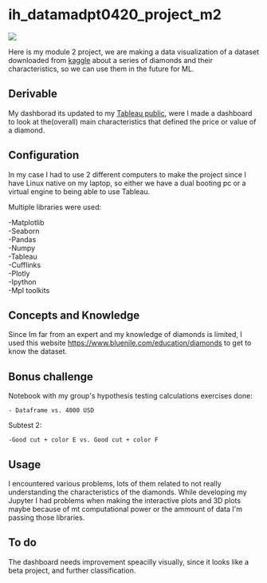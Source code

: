 # ih_datamadpt0420_project_m2


![](http://www.mdldiamonds.com/images/DiamondWithLoupe3.jpg)








Here is my module 2 project, we are making a data visualization of a dataset downloaded from [kaggle](https://www.kaggle.com/shivam2503/diamonds) about a series of diamonds and their characteristics, so we can use them in the future for ML.



## Derivable 



My dashborad its updated to my [Tableau public](https://public.tableau.com/profile/emmanuel.adonis.lafuente.ramos#!/vizhome/module-2projectdatavisualization/colorclarityxyz), were I made a dashboard to look at the(overall) main characteristics that defined the price or value of a diamond.




## Configuration



In my case I had to use 2 different computers to make the project since I have Linux native on my laptop, so either we have a dual booting pc or a virtual engine to being able to use Tableau.


Multiple libraries were used:


 -Matplotlib\
 -Seaborn\
 -Pandas\
 -Numpy\
 -Tableau\
 -Cufflinks\
 -Plotly\
 -Ipython\
 -Mpl toolkits




## Concepts and Knowledge



Since Im far from an expert and my knowledge of diamonds is limited, I used this website https://www.bluenile.com/education/diamonds to get to know the dataset.


## Bonus challenge

Notebook with my group's hypothesis testing calculations exercises done:

    - Dataframe vs. 4000 USD
    
Subtest 2:

    -Good cut + color E vs. Good cut + color F

## Usage



I encountered various problems, lots of them related to not really understanding the characteristics of the diamonds.
While developing my Jupyter I had problems when making the interactive plots and 3D plots maybe because of mt computational power or the ammount of data I'm passing those libraries.




## To do



The dashboard needs improvement speacilly visually, since it looks like a beta project, and further classification.  






